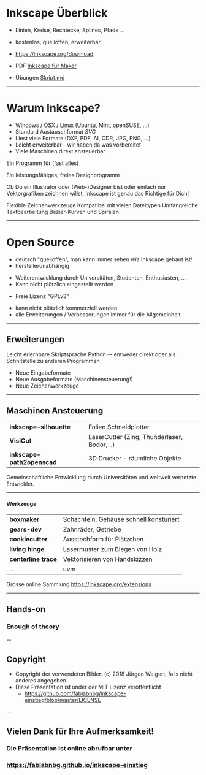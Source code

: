 # Inkscape Überblick

* Linien, Kreise, Rechtecke, Splines, Pfade ...

* kostenlos, quelloffen, erweiterbar.

* https://inkscape.org/download

* PDF [Inkscape für Maker](Inkscape-fuer-Maker.pdf)

* Übungen [Skript.md](https://github.com/fablabnbg/inkscape-einstieg/blob/master/script.md)

---

# Warum Inkscape?

* Windows / OSX / Linux (Ubuntu, Mint, openSUSE, ...)
* Standard Austauschformat *SVG*
* Liest viele Formate (DXF, PDF, AI, CDR, JPG, PNG, ...)
* Leicht erweiterbar - wir haben da was vorbereitet
* Viele Maschinen direkt ansteuerbar

Ein Programm für (fast alles)

Ein leistungsfähiges, freies Designprogramm

Ob Du ein Illustrator oder (Web-)Designer bist oder einfach nur Vektorgrafiken zeichnen willst, Inkscape ist genau das Richtige für Dich!

Flexible Zeichenwerkzeuge
Kompatibel mit vielen Dateitypen
Umfangreiche Textbearbeitung
Bézier-Kurven und Spiralen


---

# Open Source

* deutsch "quelloffen", man kann immer sehen *wie* Inkscape gebaut ist!
* herstellerunabhängig
 - Weiterentwicklung durch Universitäten, Studenten, Enthusiasten, ...
 - Kann nicht plötzlich eingestellt werden
* Freie Lizenz "GPLv3" 
 - kann nicht plötzlich kommerziell werden
 - alle Erweiterungen / Verbesserungen immer für die Allgemeinheit

---

## Erweiterungen

Leicht erlernbare Skriptsprache Python -- entweder direkt oder
als Schnitstelle zu anderen Programmen

* Neue Eingabeformate
* Neue Ausgabeformate (Maschinensteuerung!)
* Neue Zeichenwerkzeuge

---

## Maschinen Ansteuerung

| | |
|------------ | -------------|
| **inkscape-silhouette** | Folien Schneidplotter |
| **VisiCut** | LaserCutter (Zing, Thunderlaser, Bodor, ..) |
| **inkscape-path2openscad** | 3D Drucker - räumliche Objekte |

Gemeinschaftliche Entwicklung durch Universitäten und weltweit vernetzte Entwickler.

---

#### Werkzeuge

| | |
|------------ | -------------|
| **boxmaker** | Schachteln, Gehäuse schnell konsturiert |
| **gears-dev** | Zahnräder, Getriebe |
| **cookiecutter** | Ausstechform für Plätzchen |
| **living hinge** | Lasermuster zum Biegen von Holz |
| **centerline trace** | Vektorisieren von Handskizzen |
| ... | uvm |

Grosse online Sammlung https://inkscape.org/extensions

---

## Hands-on
### Enough of theory

--

## Copyright
* Copyright der verwendeten Bilder: (c) 2018 Jürgen Weigert, falls nicht anderes angegeben.
* Diese Präsentation ist under der MIT Lizenz veröffentlicht
  * https://github.com/fablabnbg/inkscape-einstieg/blob/master/LICENSE

--

## Vielen Dank für Ihre Aufmerksamkeit!
### Die Präsentation ist online abrufbar unter
### https://fablabnbg.github.io/inkscape-einstieg

